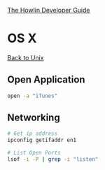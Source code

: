 [The Howlin Developer Guide](/index.md)



OS X
====

[Back to Unix](./intro.md)


## Open Application


```bash
open -a "iTunes"
```


## Networking


```bash
# Get ip address
ipconfig getifaddr en1

# List Open Ports
lsof -i -P | grep -i "listen"
```
